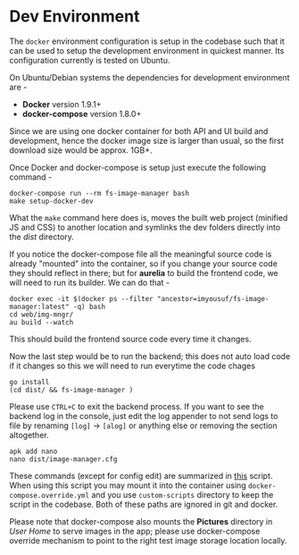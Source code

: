# Dev Environment

The `docker` environment configuration is setup in the codebase such that it can be used to setup the development environment in quickest manner. Its configuration currently is tested on Ubuntu.

On Ubuntu/Debian systems the dependencies for development environment are -
 * **Docker** version 1.9.1+
 * **docker-compose** version 1.8.0+

Since we are using one docker container for both API and UI build and development, hence the docker image size is larger than usual, so the first download size would be approx. 1GB+. 

Once Docker and docker-compose is setup just execute the following command -
```
docker-compose run --rm fs-image-manager bash
make setup-docker-dev
```
What the `make` command here does is, moves the built web project (minified JS and CSS) to another location and symlinks the dev folders directly into the *dist* directory.

If you notice the docker-compose file all the meaningful source code is already "mounted" into the container, so if you change your source code they should reflect in there; but for **aurelia** to build the frontend code, we will need to run its builder. We can do that -
```
docker exec -it $(docker ps --filter "ancestor=imyousuf/fs-image-manager:latest" -q) bash
cd web/img-mngr/
au build --watch
```
This should build the frontend source code every time it changes.

Now the last step would be to run the backend; this does not auto load code if it changes so this we will need to run everytime the code chages
```
go install
(cd dist/ && fs-image-manager )
```
Please use `CTRL+C` to exit the backend process. If you want to see the backend log in the console, just edit the log appender to not send logs to file by renaming `[log]` -> `[alog]` or anything else or removing the section altogether.
```
apk add nano
nano dist/image-manager.cfg
```
These commands (except for config edit) are summarized in [this](https://gist.github.com/imyousuf/0e515fc9bcd5ff03f7967a1ea9f11128) script. When using this script you may mount it into the container using `docker-compose.override.yml` and you use `custom-scripts` directory to keep the script in the codebase. Both of these paths are ignored in git and docker.

Please note that docker-compose also mounts the **Pictures** directory in *User Home* to serve images in the app; please use docker-compose override mechanism to point to the right test image storage location locally.
